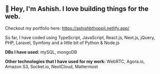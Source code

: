## 👋 Hey, I'm Ashish. I love building things for the web. 

Checkout my portfolio here: https://ashishbthoppil.netlify.app/

So far, I have coded using TypeScript, JavaScript, React.js, Next.js, jQuery, PHP, Laravel, Symfony and a little bit of Python & Node.js

**DBs I have used:** mySQL, mongoDB

**Other technologies that I have used for my work:** WebRTC, Agora.io, Amazon S3, Socket.io, NextCloud, Mattermost

